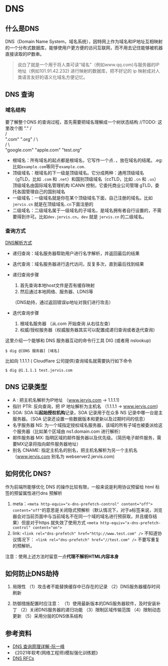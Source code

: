 # DNS 
## 什么是DNS
DNS（Domain Name System，域名系统），因特网上作为域名和IP地址互相映射的一个分布式数据库，能够使用户更方便的访问互联网，而不用去记住能够被机器直接读取的IP数串。

>说白了就是一个用于将人类可读“域名”（例如www.qq.com)与服务器的IP地址（例如101.91.42.232) 进行映射的数据库，把不好记的 ip 映射成对人类语言友好的语义化域名方便记忆。


## DNS 查询

### 域名结构
要了解整个DNS 的查询过程，首先需要把域名理解成一个树状态结构
//TODO:  这里改个图
          "."
         /     \
        /       \
      ".com"     ".org"
     /      \         \
    /        \          \
"google.com" "apple.com" "test.org"
* 根域名：所有域名的起点都是根域名，它写作一个点`.`，放在域名的结尾。.eg: 比如`example.com`等同于`example.com.`
* 顶级域名：根域名的下一级是顶级域名。它分成两种：通用顶级域名（gTLD，比如 `.com` 和 `.net`）和国别顶级域名（ccTLD，比如 `.cn` 和 `.us`）顶级域名由国际域名管理机构 ICANN 控制，它委托商业公司管理 gTLD，委托各国管理自己的国别域名
* 一级域名：一级域名就是你在某个顶级域名下面，自己注册的域名。比如 `jervis.cn` 就是在顶级域名`.cn`下面注册的
* 二级域名：二级域名属于一级域名的子域名，是域名拥有者自行设置的，不需要得到许可。比如`dev.jervis.cn`，`dev` 就是 `jervis.cn` 的二级域名。

### 查询方式

[DNS解析方式](./DNS%E8%A7%A3%E6%9E%90%E6%B5%81%E7%A8%8B.jpg)

* 递归查询：域名服务器帮助用户进行名字解析，并返回最后的结果
* 迭代查询：域名服务器进行迭代访问，反复多次，直到最后找到结果

* 递归查询步骤
    1. 首先查询本地host文件是否有缓存映射
    2.  然后通过本地网络、服务器、LDNS等

    （DNS劫持，通过返回错误ip地址对我们进行攻击）
* 迭代查询步骤
    1. 根域名服务器 （从.com 开始查询 从右往左查）
    2. 权威/授权服务器（权威服务器其实可以配置成递归查询或者迭代查询）

这里介绍一个能够和 DNS 服务器互动的命令行工具 DIG (或者用 nslookup)
```shell
$ dig @[DNS 服务器] [域名] 
```
比如向 1.1.1.1 ( Cloudflare 公司提供)查询域名就需要执行如下命令
```shell
$ dig @1.1.1.1 test.jervis.com
```

## DNS 记录类型

* A : 把主机名解析为IP地址 （www.jervis.com -> 1.1.1.1)
* 指针 PTR: 反向查询，把 IP 地址解析为主机名 （1.1.1.1 -> www.jervis.com)
* SOA: SOA 叫**起始授权机构**记录，SOA 记录用于在众多 NS 记录中哪一台是主服务器。（SOA 记录还设置一些数据版本和更新以及过期时间的信息）
* 名字服务器 NS: 为一个域指定授权域名服务器，该域的所有子域也被委派给这个服务器（比如某个区域由 ns1.domain.com 进行解析）
* 邮件服务器 MX: 指明区域的邮件服务器以及优先级。（简历电子邮件服务，需要MX记录将指向邮件服务器地址）
* 别名 CNAME: 指定主机名的别名，把主机名解析为另一个主机名（www.jervis.com 别名为 webserver2.jervis.com)

## 如何优化 DNS?
作为前端所能够优化 DNS 的操作比较有限，一般来说是利用协议预留给 html 标签的预留属性进行dns 预解析

1. meta：`<meta http-equiv="x-dns-prefetch-control" content="off">` `content="off"`的意思是关闭隐式预解析（默认情况下，对于a标签来说，浏览器会对当前页面中与当前域名不在同一个域的域名进行预获取，并且缓存结果）但是对于https 就失效了使用方式 `<meta http-equiv="x-dns-prefetch-control" content="on"> `
2. link: `<link rel="dns-prefetch" href="http://www.test.com" />` 不知道协议情况下： `<link rel="dns-prefetch" href="//test.com" />` 不要写重复的预解析。

注意：使用上述方法时留意一点**代理不解析HTML内容本身**
## 如何防止DNS劫持

1. 局限性
（1）攻击者不能替换缓存中已存在的记录
（2）DNS服务器缓存时间刷新

2. 防御措施配置时应注意：
（1）使用最新版本的DNS服务器软件，及时安装补丁
（2）关闭DNS服务器的递归功能
（3）限制区域传输范围
（4）限制动态更新
（5）采用分层的DNS体系结构

## 参考资料
* [DNS 查询原理详解-阮一峰](https://mp.weixin.qq.com/s/Kur84cigXkiTs3vimS3wQA)
* 《2021年软考(网络工程师)模拟强化训练题》
* [DNS RFCs](https://rfcs.io/dns)